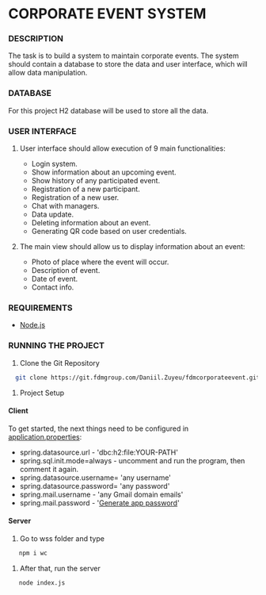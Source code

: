 # CORPORATE EVENT SYSTEM

### DESCRIPTION

The task is to build a system to maintain corporate events. The system should contain a database to store the data and
user interface, which will allow data manipulation.

### DATABASE

For this project H2 database will be used to store all the data.

### USER INTERFACE

1. User interface should allow execution of 9 main functionalities:
   * Login system.
   * Show information about an upcoming event.
   * Show history of any participated event.
   * Registration of a new participant.
   * Registration of a new user.
   * Chat with managers.
   * Data update.
   * Deleting information about an event.
   * Generating QR code based on user credentials.

2. The main view should allow us to display information about an event:
   * Photo of place where the event will occur.
   * Description of event.
   * Date of event.
   * Contact info.

### REQUIREMENTS
- [Node.js](https://nodejs.org/en/)

### RUNNING THE PROJECT
1. Clone the Git Repository
  ```bash
    git clone https://git.fdmgroup.com/Daniil.Zuyeu/fdmcorporateevent.git
 ```
1. Project Setup

#### Client
To get started, the next things need to be configured in [application.properties](src/main/resources/application.properties):
   * spring.datasource.url - 'dbc:h2:file:YOUR-PATH'
   * spring.sql.init.mode=always - uncomment and run the program, then comment it again.
   * spring.datasource.username= 'any username'
   * spring.datasource.password= 'any password'
   * spring.mail.username - 'any Gmail domain emails'
   * spring.mail.password - '[Generate app password](https://support.google.com/mail/answer/185833?hl=en)'

#### Server
1. Go to wss folder and type
```bash
   npm i wc
```

1. After that, run the server
```bash
   node index.js 
```
